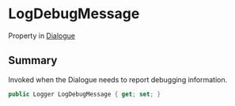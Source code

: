 # LogDebugMessage

Property in [Dialogue](/api/csharp/yarn.dialogue.md)

## Summary


Invoked when the Dialogue needs to report debugging
information.


```csharp
public Logger LogDebugMessage { get; set; }
```

